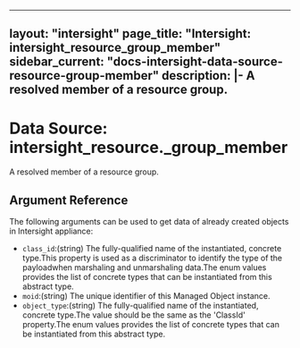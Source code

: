 
---
layout: "intersight"
page_title: "Intersight: intersight_resource_group_member"
sidebar_current: "docs-intersight-data-source-resource-group-member"
description: |-
A resolved member of a resource group.
---

# Data Source: intersight_resource._group_member
A resolved member of a resource group.
## Argument Reference
The following arguments can be used to get data of already created objects in Intersight appliance:
* `class_id`:(string) The fully-qualified name of the instantiated, concrete type.This property is used as a discriminator to identify the type of the payloadwhen marshaling and unmarshaling data.The enum values provides the list of concrete types that can be instantiated from this abstract type. 
* `moid`:(string) The unique identifier of this Managed Object instance. 
* `object_type`:(string) The fully-qualified name of the instantiated, concrete type.The value should be the same as the 'ClassId' property.The enum values provides the list of concrete types that can be instantiated from this abstract type. 
